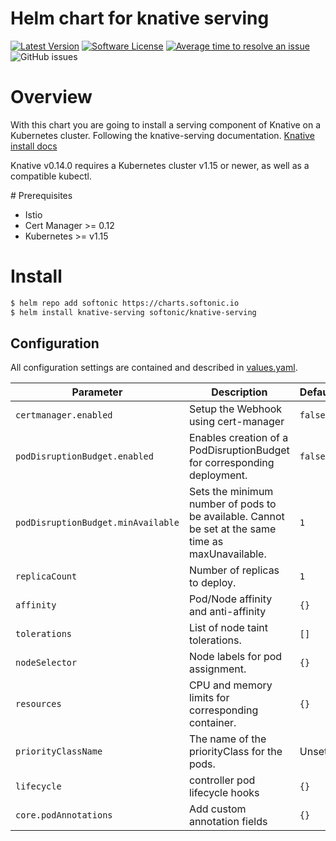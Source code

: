 # Helm chart for knative serving

[![Latest Version](https://img.shields.io/github/release/softonic/knative-serving-chart.svg)](https://github.com/softonic/knative-serving-chart/releases)
[![Software License](https://img.shields.io/badge/license-Apache%202.0-blue.svg)](LICENSE)
[![Average time to resolve an issue](http://isitmaintained.com/badge/resolution/softonic/knative-serving-chart.svg)](http://isitmaintained.com/project/softonic/knative-serving-chart "Average time to resolve an issue")
![GitHub issues](https://img.shields.io/github/issues-raw/softonic/knative-serving-chart)

# Overview

With this chart you are going to install a serving component of Knative on a Kubernetes cluster. Following the knative-serving documentation.
[Knative install docs](https://knative.dev/docs/install/any-kubernetes-cluster/)

Knative v0.14.0 requires a Kubernetes cluster v1.15 or newer, as well as a compatible kubectl. 

# Prerequisites

* Istio
* Cert Manager >= 0.12
* Kubernetes >= v1.15

# Install

```bash
$ helm repo add softonic https://charts.softonic.io
$ helm install knative-serving softonic/knative-serving
```


## Configuration

All configuration settings are contained and described in
[values.yaml](values.yaml).

| Parameter | Description | Default |
| --- | --- | --- |
| `certmanager.enabled` | Setup the Webhook using cert-manager | `false` |
| `podDisruptionBudget.enabled` | Enables creation of a PodDisruptionBudget for corresponding deployment. | `false` |
| `podDisruptionBudget.minAvailable` | Sets the minimum number of pods to be available. Cannot be set at the same time as maxUnavailable. | `1` |
| `replicaCount` | Number of replicas to deploy. | `1` |
| `affinity` | Pod/Node affinity and anti-affinity | `{}` |
| `tolerations` | List of node taint tolerations. | `[]` |
| `nodeSelector` | Node labels for pod assignment. | `{}` |
| `resources` | CPU and memory limits for corresponding container. | `{}` |
| `priorityClassName` | The name of the priorityClass for the pods. | Unset |
| `lifecycle` | controller pod lifecycle hooks | `{}`
| `core.podAnnotations` | Add custom annotation fields | `{}`
